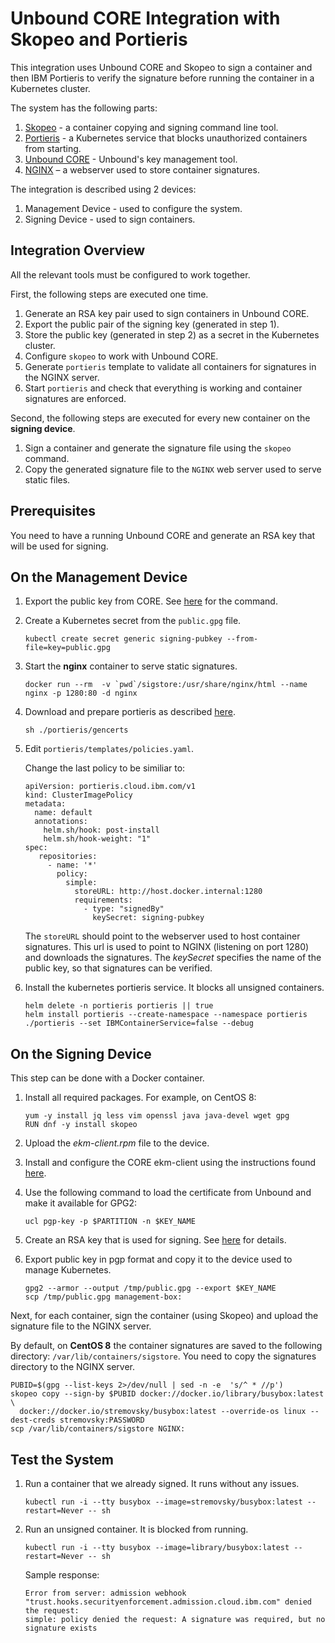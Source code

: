 # Unbound CORE Integration with Skopeo and Portieris

This integration uses Unbound CORE and Skopeo to sign a container and then IBM Portieris to verify the signature before running the container in a Kubernetes cluster.

The system has the following parts:

1. [Skopeo](https://github.com/containers/skopeo) - a container copying and signing command line tool.
1. [Portieris](https://github.com/IBM/portieris) - a Kubernetes service that blocks unauthorized containers from starting.
1. [Unbound CORE](https://www.unboundsecurity.com/) - Unbound's key management tool.
2. [NGINX](https://www.nginx.com/) – a webserver used to store container signatures.


The integration is described using 2 devices:

1. Management Device - used to configure the system.
1. Signing Device - used to sign containers.


## Integration Overview

All the relevant tools must be configured to work together. 

First, the following steps are executed one time.
1. Generate an RSA key pair used to sign containers in Unbound CORE.
1. Export the public pair of the signing key (generated in step 1).
1. Store the public key (generated in step 2) as a secret in the Kubernetes cluster.
1. Configure ``skopeo`` to work with Unbound CORE.
1. Generate ``portieris`` template to validate all containers for signatures in the NGINX server.
1. Start ``portieris`` and check that everything is working and container signatures are enforced.

Second, the following steps are executed for every new container on the **signing device**.
1. Sign a container and generate the signature file using the ``skopeo`` command.
1. Copy the generated signature file to the ``NGINX`` web server used to serve static files.

## Prerequisites
You need to have a running Unbound CORE and generate an RSA key that will be used for signing.


## On the Management Device

1. Export the public key from CORE. See [here](https://www.unboundsecurity.com/docs/UKC/UKC_Interfaces/Content/Products/UKC-EKM/UKC_User_Guide/UG-If/cliKeyManagement/uclExport.html#h3_5) for the command.
2. Create a Kubernetes secret from the ```public.gpg``` file.
    ```
    kubectl create secret generic signing-pubkey --from-file=key=public.gpg
    ```

2. Start the **nginx** container to serve static signatures.
    ```
    docker run --rm  -v `pwd`/sigstore:/usr/share/nginx/html --name nginx -p 1280:80 -d nginx
    ```

3. Download and prepare portieris as described [here](https://github.com/IBM/portieris).
    ```
    sh ./portieris/gencerts
    ```

4. Edit ```portieris/templates/policies.yaml```.

    Change the last policy to be similiar to:

    ```
    apiVersion: portieris.cloud.ibm.com/v1
    kind: ClusterImagePolicy
    metadata:
      name: default
      annotations:
        helm.sh/hook: post-install
        helm.sh/hook-weight: "1"
    spec:
       repositories:
         - name: '*'
           policy:
             simple:
               storeURL: http://host.docker.internal:1280
               requirements:
                 - type: "signedBy"
                   keySecret: signing-pubkey
    ```

    The ```storeURL``` should point to the webserver used to host container signatures. 
    This url is used to point to NGINX (listening on port 1280) and downloads the signatures. 
    The *keySecret* specifies the name of the public key, so that signatures can be verified.

5. Install the kubernetes portieris service. It blocks all unsigned containers.
    ```
    helm delete -n portieris portieris || true
    helm install portieris --create-namespace --namespace portieris ./portieris --set IBMContainerService=false --debug
    ```


## On the Signing Device
This step can be done with a Docker container.

1. Install all required packages. For example, on CentOS 8:
    ```
    yum -y install jq less vim openssl java java-devel wget gpg
    RUN dnf -y install skopeo
    ```

1. Upload the *ekm-client.rpm* file to the device.

1. Install and configure the CORE ekm-client using the instructions found [here](https://www.unboundsecurity.com/docs/UKC/UKC_Installation/Content/Products/UKC-EKM/UKC_User_Guide/UG-Inst/ClientInstallation.html).
1. Use the following command to load the certificate from Unbound and make it available for GPG2:
    ```
    ucl pgp-key -p $PARTITION -n $KEY_NAME
    ```

1. Create an RSA key that is used for signing. See [here](https://www.unboundsecurity.com/docs/UKC/UKC_Interfaces/Content/Products/UKC-EKM/UKC_User_Guide/UG-If/cliKeyManagement/uclGenerate.html#h3_4) for details.
1. Export public key in pgp format and copy it to the device used to manage Kubernetes.

    ```
    gpg2 --armor --output /tmp/public.gpg --export $KEY_NAME
    scp /tmp/public.gpg management-box:
    ```

Next, for each container, sign the container (using Skopeo) and upload the signature file to the NGINX server.

By default, on **CentOS 8** the container signatures are saved to the following directory: ```/var/lib/containers/sigstore```.
You need to copy the signatures directory to the NGINX server.

```
PUBID=$(gpg --list-keys 2>/dev/null | sed -n -e  's/^ * //p')
skopeo copy --sign-by $PUBID docker://docker.io/library/busybox:latest \
  docker://docker.io/stremovsky/busybox:latest --override-os linux --dest-creds stremovsky:PASSWORD
scp /var/lib/containers/sigstore NGINX:
```


## Test the System

1. Run a container that we already signed. It runs without any issues.
    ```
    kubectl run -i --tty busybox --image=stremovsky/busybox:latest --restart=Never -- sh
    ```
1. Run an unsigned container. It is blocked from running.
    ```
    kubectl run -i --tty busybox --image=library/busybox:latest --restart=Never -- sh
    ```

    Sample response:
    ```
    Error from server: admission webhook "trust.hooks.securityenforcement.admission.cloud.ibm.com" denied the request:
    simple: policy denied the request: A signature was required, but no signature exists
    ```
    

